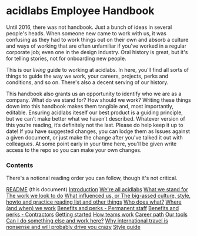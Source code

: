 # acidlabs Employee Handbook

Until 2016, there was not handbook. Just a bunch of ideas in several people's heads. When someone new came to work with us, it was confusing as they had to work things out on their own and absorb a culture and ways of working that are often unfamiliar if you've worked in a regular corporate job; even one in the design industry. Oral history is great, but it's for telling stories, not for onboarding new people.

This is our _living_ guide to working at acidlabs. In here, you'll find all sorts of things to guide the way we work, your careers, projects, perks and conditions, and so on. There's also a decent serving of our history.

This handbook also grants us an opportunity to identify who we are as a company. What do we stand for? How should we work? Writing these things down into this handbook makes them tangible and, most importantly, editable. Ensuring acidlabs iteself our best product is a guiding principle, but we can’t make better what we haven’t described. Whatever version of this  you’re reading, it’s definitely not the last. Please do help keep it up to date! If you have suggested changes, you can lodge them as Issues against a given document, or just make the change after you've talked it out with colleagues. At some point early in your time here, you'll be given write access to the repo so you can make your own changes. 

### Contents

There's a notional reading order you can follow, though it's not critical.

[README](README.md) (this document)
[Introduction](introduction.md)
[We're all acidlabs](were-all-acidlabs.md)
[What we stand for](what-we-stand-for.md)
[The work we look to do](the-work-we-look-to-do.md)
[What influenced us, or The big-assed culture, style, howto and practice reading list and other things](influences.md)
[Who does what?](who-does-what.md)
[Where (and when) we work](where-we-work.md)
[Benefits and perks - Permanent staff](benefits-and-perks.md)
[Benefits and perks - Contractors](benefits-and-perks-contractors.md)
[Getting started](getting-started.md)
[How teams work](how-teams-work.md)
[Career path](career-path.md)
[Our tools](our-tools.md)
[Can I do something else and work here?](moonlighting.md)
[Why international travel is nonsense and will probably drive you crazy](international-travel.md)
[Style guide](style-guide.md)
